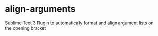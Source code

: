 # align-arguments
Sublime Text 3 Plugin to automatically format and align argument lists on the opening bracket
